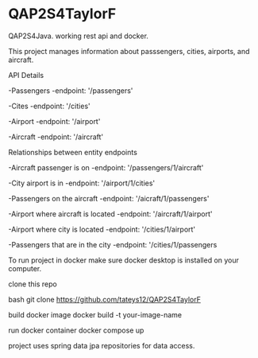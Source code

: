 # QAP2S4TaylorF
QAP2S4Java. working rest api and docker.

This project manages information about passsengers, cities, airports, and aircraft.

API Details

-Passengers
-endpoint: '/passengers'

-Cites
-endpoint: '/cities'

-Airport
-endpoint: '/airport'

-Aircraft
-endpoint: '/aircraft'

Relationships between entity endpoints

-Aircraft passenger is on
-endpoint: '/passengers/1/aircraft'

-City airport is in
-endpoint: '/airport/1/cities'

-Passengers on the aircraft
-endpoint: '/aicraft/1/passengers'

-Airport where aircraft is located
-endpoint: '/aircraft/1/airport'

-Airport where city is located
-endpoint: '/cities/1/airport'

-Passengers that are in the city
-endpoint: '/cities/1/passengers

To run project in docker make sure docker desktop is installed on your computer.

clone this repo

bash
git clone https://github.com/tateys12/QAP2S4TaylorF

build docker image
docker build -t your-image-name

run docker container
docker compose up

project uses spring data jpa repositories for data access.
